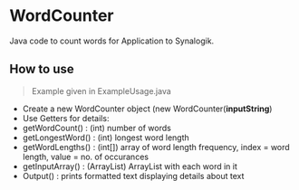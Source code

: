 # WordCounter
Java code to count words for Application to Synalogik.
## How to use
> Example given in ExampleUsage.java
- Create a new WordCounter object (new WordCounter(**inputString**)
- Use Getters for details:
- getWordCount() : (int) number of words
- getLongestWord() : (int) longest word length
- getWordLengths() : (int[]) array of word length frequency, index = word length, value = no. of occurances
- getInputArray() : (ArrayList<String>) ArrayList with each word in it
- Output() : prints formatted text displaying details about text